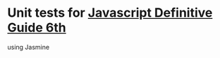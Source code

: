 # Unit tests for [Javascript Definitive Guide 6th](http://www.amazon.com/JavaScript-Definitive-Guide-Activate-Guides/dp/0596805527)
using Jasmine
